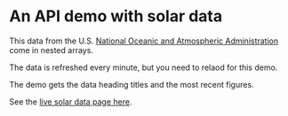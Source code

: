 # An API demo with solar data

This data from the U.S. [National Oceanic and Atmospheric Administration](https://www.noaa.gov/) come in nested arrays.

The data is refreshed every minute, but you need to relaod for this demo.

The demo gets the data heading titles and the most recent figures.

See the [live solar data page here](https://front-end-materials.github.io/json-api/api-solar-data/).
